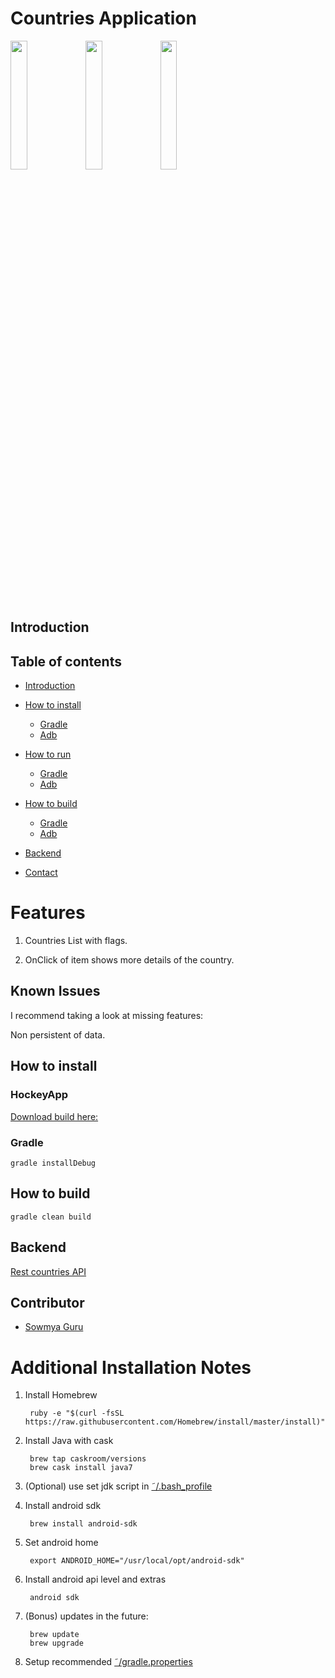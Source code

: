 # Countries Application

<img src="https://cloud.githubusercontent.com/assets/3032751/14905707/d373c414-0db3-11e6-85df-c19bb526286a.png" width="23%"></img>
<img src="https://cloud.githubusercontent.com/assets/3032751/14905708/d3749880-0db3-11e6-972c-45648b1b36d4.png" width="23%"></img>
<img src="https://cloud.githubusercontent.com/assets/3032751/14905709/d375e190-0db3-11e6-9830-fd804f40b76c.png" width="23%"></img> 

## Introduction

## Table of contents

* [Introduction](#introduction)

* [How to install](#how-to-install)
	* [Gradle](#how-to-install#gradle)
	* [Adb](#how-to-install#adb)
* [How to run](#how-to-install)
	* [Gradle](#how-to-run#gradle)
	* [Adb](#how-to-run#adb)
* [How to build](#how-to-build)
	* [Gradle](#how-to-build#gradle)
	* [Adb](#how-to-build#adb)
* [Backend](#backend)
* [Contact](#contact)

# Features

1. Countries List with flags.

2. OnClick of item shows more details of the country.

## Known Issues

I recommend taking a look at missing features:

Non persistent of data.

## How to install

### HockeyApp

[Download build here:](https://rink.hockeyapp.net/apps/005c48f53a7b4e90912662646a9d8c68)


### Gradle

	gradle installDebug

## How to build
    
    gradle clean build 
	
## Backend

[Rest countries API](https://restcountries.eu/)

## Contributor

* [Sowmya Guru](mailto:sowmyasguru@gmail.com)

# Additional Installation Notes

1. Install Homebrew

        ruby -e "$(curl -fsSL https://raw.githubusercontent.com/Homebrew/install/master/install)"
     
2. Install Java with cask

        brew tap caskroom/versions
        brew cask install java7      
       
3. (Optional) use set jdk script in [˜/.bash_profile](https://gist.github.com/kibotu/bee00e5876a3bc134f43)                

4. Install android sdk
    
        brew install android-sdk

5. Set android home

        export ANDROID_HOME="/usr/local/opt/android-sdk"
         
6. Install android api level and extras

        android sdk 
    
7. (Bonus) updates in the future:
        
        brew update
        brew upgrade
        
8. Setup recommended [˜/gradle.properties](https://gist.github.com/kibotu/2e9601e92fac05cff72b)